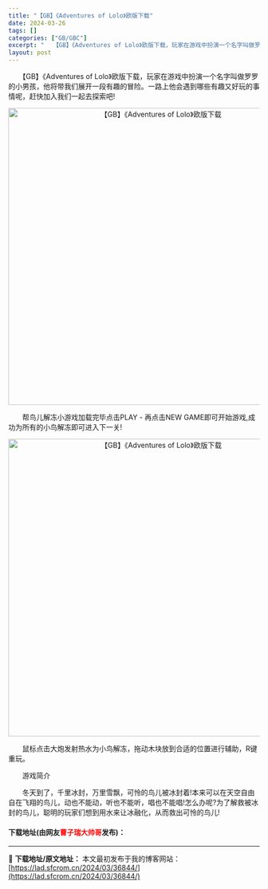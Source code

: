 ```yaml
---
title: "【GB】《Adventures of Lolo》欧版下载"
date: 2024-03-26
tags: []
categories: ["GB/GBC"]
excerpt: "　　【GB】《Adventures of Lolo》欧版下载，玩家在游戏中扮演一个名字叫做罗罗的小男孩，他将带我们展开一段有趣的冒险。一路上他会遇到哪些有趣又好玩的事情呢，赶快加入我们一起去探索吧! 　　帮鸟儿解冻小游戏加载完毕点击PLAY - 再点击NEW GAME即可开始游戏,成功为所有的小鸟解&hellip;"
layout: post
---
```


 <p>　　【GB】《Adventures of Lolo》欧版下载，玩家在游戏中扮演一个名字叫做罗罗的小男孩，他将带我们展开一段有趣的冒险。一路上他会遇到哪些有趣又好玩的事情呢，赶快加入我们一起去探索吧!</p> <p align="center"><img align="" border="0" src="https://lad.sfcrom.cn/wp-content/uploads/2024/03/20240326_66027e5028446.png" width="596" alt="【GB】《Adventures of Lolo》欧版下载" /></p> <p>　　帮鸟儿解冻小游戏加载完毕点击PLAY - 再点击NEW GAME即可开始游戏,成功为所有的小鸟解冻即可进入下一关!</p> <p align="center"><img align="" border="0" src="https://lad.sfcrom.cn/wp-content/uploads/2024/03/20240326_66027e50d8cef.png" width="597" alt="【GB】《Adventures of Lolo》欧版下载" /></p> <p>　　鼠标点击大炮发射热水为小鸟解冻，拖动木块放到合适的位置进行辅助，R键重玩。</p> <p>　　游戏简介</p> <p>　　冬天到了，千里冰封，万里雪飘，可怜的鸟儿被冰封着!本来可以在天空自由自在飞翔的鸟儿，动也不能动，听也不能听，唱也不能唱!怎么办呢?为了解救被冰封的鸟儿，聪明的玩家们想到用水来让冰融化，从而救出可怜的鸟儿!</p> <p><h4>下载地址(由网友<font color="red">曹子瑞大帅哥</font>发布)：</h4></p> 

---
📖 **下载地址/原文地址：** 本文最初发布于我的博客网站：[https://lad.sfcrom.cn/2024/03/36844/](https://lad.sfcrom.cn/2024/03/36844/)
